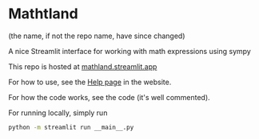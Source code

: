 # Mathtland
(the name, if not the repo name, have since changed)

A nice Streamlit interface for working with math expressions using sympy

This repo is hosted at [mathland.streamlit.app](https://mathland.streamlit.app/)

For how to use, see the [Help page](https://mathland.streamlit.app/Help) in the website. 

For how the code works, see the code (it's well commented).

For running locally, simply run
```bash
python -m streamlit run __main__.py
```
